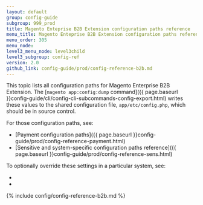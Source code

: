 ```yaml
---
layout: default
group: config-guide
subgroup: 999_prod
title: Magento Enteprise B2B Extension configuration paths reference
menu_title: Magento Enteprise B2B Extension configuration paths reference
menu_order: 305
menu_node: 
level3_menu_node: level3child
level3_subgroup: config-ref
version: 2.0
github_link: config-guide/prod/config-reference-b2b.md
---
```

 
This topic lists all configuration paths for Magento Enterprise B2B Extension. The [`magento app:config:dump` command]({{ page.baseurl }}config-guide/cli/config-cli-subcommands-config-export.html) writes these values to the shared configuration file, `app/etc/config.php`, which should be in source control.

For those configuration paths, see:

*	[Payment configuration paths]({{ page.baseurl }}config-guide/prod/config-reference-payment.html)
*	[Sensitive and system-specific configuration paths reference]({{ page.baseurl }}config-guide/prod/config-reference-sens.html)

To optionally override these settings in a particular system, see:

*	[]()
*	[]()

{% include config/config-reference-b2b.md %}

